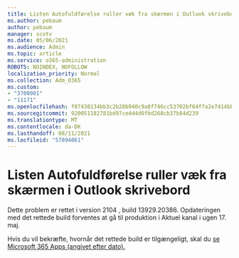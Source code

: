 ```yaml
---
title: Listen Autofuldførelse ruller væk fra skærmen i Outlook skrivebord
ms.author: pebaum
author: pebaum
manager: scotv
ms.date: 05/06/2021
ms.audience: Admin
ms.topic: article
ms.service: o365-administration
ROBOTS: NOINDEX, NOFOLLOW
localization_priority: Normal
ms.collection: Adm_O365
ms.custom:
- "3700001"
- "11171"
ms.openlocfilehash: f07430134bb3c2b28b940c9a8f746cc53702bf64ffa2e7414bb74861239b914f
ms.sourcegitcommit: 920051182781bd97ce4d4d6fbd268cb37b84d239
ms.translationtype: MT
ms.contentlocale: da-DK
ms.lasthandoff: 08/11/2021
ms.locfileid: "57894061"
---
```

# <a name="autocomplete-list-scrolls-off-the-screen-in-outlook-desktop"></a>Listen Autofuldførelse ruller væk fra skærmen i Outlook skrivebord

Dette problem er rettet i version 2104 , build 13929.20386. Opdateringen med det rettede build forventes at gå til produktion i Aktuel kanal i ugen 17. maj. 

Hvis du vil bekræfte, hvornår det rettede build er tilgængeligt, skal du [se Microsoft 365 Apps (angivet efter dato).](https://docs.microsoft.com/officeupdates/update-history-microsoft365-apps-by-date)